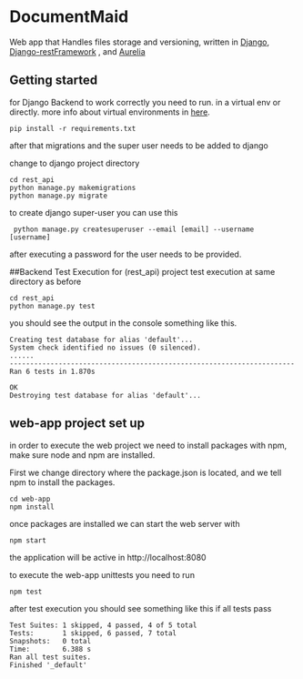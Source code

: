 # DocumentMaid


Web app that Handles files storage and versioning, written in [Django][11], [Django-restFramework][12] , and [Aurelia][10] 

## Getting started

for Django Backend to work correctly you need to run. in a virtual env or directly. 
more info about virtual environments in [here][01].
```
pip install -r requirements.txt
```

after that migrations and the super user needs to be added to django

change to django project directory
```
cd rest_api
python manage.py makemigrations
python manage.py migrate
```

to create django super-user you can use this

```
 python manage.py createsuperuser --email [email] --username [username]

```
after executing a password for the user needs to be provided.

##Backend Test Execution
for (rest_api) project test execution
at same directory as before

```
cd rest_api
python manage.py test
```

you should see the output in the console something like this.

```
Creating test database for alias 'default'...
System check identified no issues (0 silenced).
......
----------------------------------------------------------------------
Ran 6 tests in 1.870s

OK
Destroying test database for alias 'default'...

```

## web-app project set up

in order to execute the web project we need to install packages 
with npm, make sure node and npm are installed.

First we change directory where the package.json is located,
and we tell npm to install the packages.
```
cd web-app
npm install
```
once packages are installed we can start the web server with
```
npm start
```

the application will be active in 
http://localhost:8080


to execute the web-app unittests you need to run 

```
npm test
```
after test execution you should see something like this if all tests pass

```
Test Suites: 1 skipped, 4 passed, 4 of 5 total
Tests:       1 skipped, 6 passed, 7 total
Snapshots:   0 total
Time:        6.388 s
Ran all test suites.
Finished '_default'
```

[01]:https://docs.python.org/3/library/venv.html
[10]:https://aurelia.io/
[11]:https://www.djangoproject.com/
[12]:https://www.django-rest-framework.org/